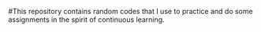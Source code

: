 #This repository contains random codes that I use to practice and do some assignments in the spirit of continuous learning. 
